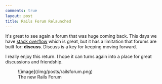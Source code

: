 ```yaml
---
comments: true
layout: post
title: Rails Forum Relaunched
---
```


It's great to see again a forum that was huge coming back. This days we have [stack overflow](http://stackoverflow.com) which is great, but it has a limitation that forums are built for: **discuss**. Discuss is a key for keeping moving forward.

I really enjoy this return. I hope it can turns again into a place for great discussions and friendship.

<figure>
![image](/img/posts/railsforum.png)
<figcaption>The new Rails Forum</figcaption>
</figure>